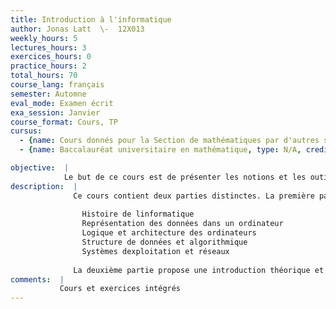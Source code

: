```yaml
---
title: Introduction à l'informatique
author: Jonas Latt  \-  12X013
weekly_hours: 5
lectures_hours: 3
exercices_hours: 0
practice_hours: 2
total_hours: 70
course_lang: français
semester: Automne
eval_mode: Examen écrit
exa_session: Janvier
course_format: Cours, TP
cursus:
  - {name: Cours donnés pour la Section de mathématiques par d'autres sections, type: N/A, credits: 4}
  - {name: Baccalauréat universitaire en mathématique, type: N/A, credits: 7}

objective:  |
            Le but de ce cours est de présenter les notions et les outils de base de linformatique aux étudiants en première année de mathématiques, et de proposer une introduction à la programmation dordinateurs
description:  |
              Ce cours contient deux parties distinctes. La première partie propose une introduction théorique au fonctionnement des ordinateurs :
              
              	Histoire de linformatique
              	Représentation des données dans un ordinateur
              	Logique et architecture des ordinateurs
              	Structure de données et algorithmique
              	Systèmes dexploitation et réseaux
               
              La deuxième partie propose une introduction théorique et pratique à la programmation, en utilisant le langage Matlab. Les séances dexercices portent sur cette deuxième partie et se présentent sous forme dexercices de programmation.
comments:  |
           Cours et exercices intégrés
---
```

